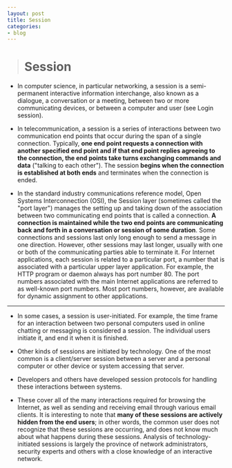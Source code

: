 ```yaml
---
layout: post
title: Session
categories:
- blog
---
```



> # Session


* In computer science, in particular networking, a session is a semi-permanent interactive information interchange, also known as a dialogue, a conversation or a meeting, between two or more communicating devices, or between a computer and user (see Login session).


* In telecommunication, a session is a series of interactions between two communication end points that occur during the span of a single connection. Typically, **one end point requests a connection with another specified end point and if that end point replies agreeing to the connection, the end points take turns exchanging commands and data** ("talking to each other"). The session **begins when the connection is established at both ends** and terminates when the connection is ended.

* In the standard industry communications reference model, Open Systems Interconnection (OSI), the Session layer (sometimes called the "port layer") manages the setting up and taking down of the association between two communicating end points that is called a connection. **A connection is maintained while the two end points are communicating back and forth in a conversation or session of some duration**. Some connections and sessions last only long enough to send a message in one direction. However, other sessions may last longer, usually with one or both of the communicating parties able to terminate it. For Internet applications, each session is related to a particular port, a number that is associated with a particular upper layer application. For example, the HTTP program or daemon always has port number 80. The port numbers associated with the main Internet applications are referred to as well-known port numbers. Most port numbers, however, are available for dynamic assignment to other applications.

- - -
* In some cases, a session is user-initiated. For example, the time frame for an interaction between two personal computers used in online chatting or messaging is considered a session. The individual users initiate it, and end it when it is finished.

* Other kinds of sessions are initiated by technology. One of the most common is a client/server session between a server and a personal computer or other device or system accessing that server. 
* Developers and others have developed session protocols for handling these interactions between systems. 
* These cover all of the many interactions required for browsing the Internet, as well as sending and receiving email through various email clients. It is interesting to note that **many of these sessions are actively hidden from the end users**; in other words, the common user does not recognize that these sessions are occurring, and does not know much about what happens during these sessions. Analysis of technology-initiated sessions is largely the province of network administrators, security experts and others with a close knowledge of an interactive network.
